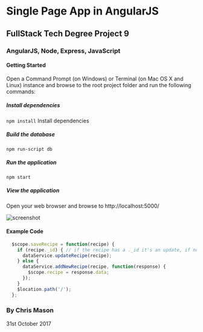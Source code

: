# Single Page App in AngularJS 
## FullStack Tech Degree Project 9

### AngularJS, Node, Express, JavaScript

#### Getting Started

Open a Command Prompt (on Windows) or Terminal (on Mac OS X and Linux) instance and browse to the root project folder and run the following commands:

##### Install dependencies
`npm install` Install dependencies

##### Build the database
`npm run-script db`

##### Run the application
`npm start`

##### View the application
Open your web browser and browse to http://localhost:5000/

![screenshot](https://user-images.githubusercontent.com/15713718/32322657-2eb824b6-bfbd-11e7-8f47-74a64d1c57d0.png)
#### Example Code
```Javascript
  $scope.saveRecipe = function(recipe) {
    if (recipe._id) { // if the recipe has a ._id it's an update, if not it's a new recipe.
      dataService.updateRecipe(recipe);
    } else {
      dataService.addNewRecipe(recipe, function(response) {
        $scope.recipe = response.data;
      });
    }
    $location.path('/'); 
  };

```
### By Chris Mason
31st October 2017
